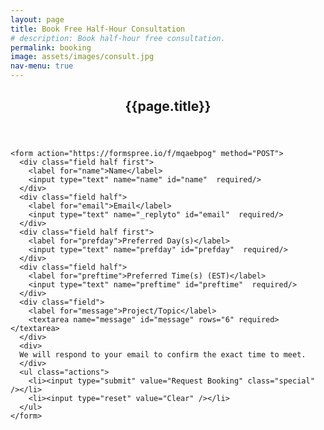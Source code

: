 ```yaml
---
layout: page
title: Book Free Half-Hour Consultation
# description: Book half-hour free consultation.
permalink: booking
image: assets/images/consult.jpg
nav-menu: true
---
```


<!-- Main -->
<div id="main" class="alt">
<section id="one">
	<div class="inner">
		<header class="major">
			<h1>{{page.title}}</h1>
		</header>

    <form action="https://formspree.io/f/mqaebpog" method="POST">
      <div class="field half first">
        <label for="name">Name</label>
        <input type="text" name="name" id="name"  required/>
      </div>
      <div class="field half">
        <label for="email">Email</label>
        <input type="text" name="_replyto" id="email"  required/>
      </div>
      <div class="field half first">
        <label for="prefday">Preferred Day(s)</label>
        <input type="text" name="prefday" id="prefday"  required/>
      </div>
      <div class="field half">
        <label for="preftime">Preferred Time(s) (EST)</label>
        <input type="text" name="preftime" id="preftime"  required/>
      </div>
      <div class="field">
        <label for="message">Project/Topic</label>
        <textarea name="message" id="message" rows="6" required></textarea>
      </div>
      <div>
      We will respond to your email to confirm the exact time to meet.
      </div>
      <ul class="actions">
        <li><input type="submit" value="Request Booking" class="special" /></li>
        <li><input type="reset" value="Clear" /></li>
      </ul>
    </form>

  </div>
</section>
</div>